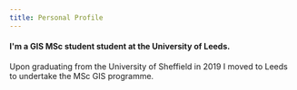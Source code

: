 ```yaml
---
title: Personal Profile
---
```


#### I'm a GIS MSc student student at the University of Leeds.

Upon graduating from the University of Sheffield in 2019 I moved to Leeds to undertake the MSc GIS programme.
